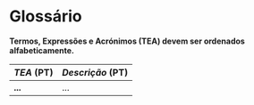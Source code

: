 # Glossário

**Termos, Expressões e Acrónimos (TEA) devem ser ordenados alfabeticamente.**


| **_TEA_** (PT) 	          | **_Descrição_** (PT)                                                                                                      |                                       
|:--------------------------|:--------------------------------------------------------------------------------------------------------------------------|
| **...**        	          | ...										                                                                                                             |